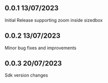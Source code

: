 ## 0.0.1 13/07/2023
Initial Release supporting zoom inside sizedbox

## 0.0.2 13/07/2023
Minor bug fixes and improvements

## 0.0.3 20/07/2023
Sdk version changes
